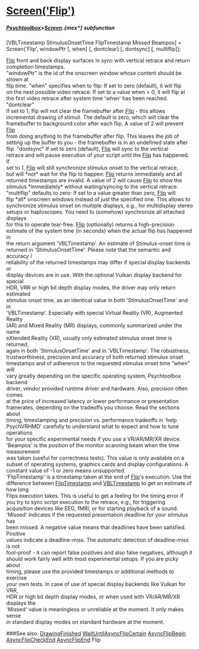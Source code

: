 # [Screen('Flip')](Screen-Flip) 
##### [Psychtoolbox](Psychtoolbox)>[Screen](Screen).{mex*} subfunction

[VBLTimestamp StimulusOnsetTime FlipTimestamp Missed Beampos] = Screen('Flip', windowPtr [, when] [, dontclear] [, dontsync] [, multiflip]);

[Flip](Flip) front and back display surfaces in sync with vertical retrace and return  
completion timestamps.  
"windowPtr" is the id of the onscreen window whose content should be shown at  
flip time. "when" specifies when to flip: If set to zero (default), it will flip  
on the next possible video retrace. If set to a value when \> 0, it will flip at  
the first video retrace after system time 'when' has been reached. "dontclear"  
If set to 1, flip will not clear the framebuffer after [Flip](Flip) - this allows  
incremental drawing of stimuli. The default is zero, which will clear the  
framebuffer to background color after each flip. A value of 2 will prevent [Flip](Flip)  
from doing anything to the framebuffer after flip. This leaves the job of  
setting up the buffer to you - the framebuffer is in an undefined state after  
flip. "dontsync" If set to zero (default), [Flip](Flip) will sync to the vertical  
retrace and will pause execution of your script until the [Flip](Flip) has happened. If  
set to 1, [Flip](Flip) will still synchronize stimulus onset to the vertical retrace,  
but will \*not\* wait for the flip to happen: [Flip](Flip) returns immediately and all  
returned timestamps are invalid. A value of 2 will cause [Flip](Flip) to show the  
stimulus \*immediately\* without waiting/syncing to the vertical retrace.  
"multiflip" defaults to zero: If set to a value greater than zero, [Flip](Flip) will  
flip \*all\* onscreen windows instead of just the specified one. This allows to  
synchronize stimulus onset on multiple displays, e.g., for multidisplay stereo  
setups or haploscopes. You need to (somehow) synchronize all attached displays  
for this to operate tear-free. [Flip](Flip) (optionally) returns a high-precision  
estimate of the system time (in seconds) when the actual flip has happened in  
the return argument 'VBLTimestamp'. An estimate of Stimulus-onset time is  
returned in 'StimulusOnsetTime'. Please note that the semantic and accuracy /  
reliability of the returned timestamps may differ if special display backends or  
display devices are in use. With the optional Vulkan display backend for special  
HDR, VRR or high bit depth display modes, the driver may only return estimated  
stimulus onset time, as an identical value in both 'StimulusOnsetTime' and in  
'VBLTimestamp'. Especially with special Virtual Reality (VR), Augmented Reality  
(AR) and Mixed Reality (MR) displays, commonly summarized under the name  
eXtended Reality (XR), usually only estimated stimulus onset time is returned,  
again in both 'StimulusOnsetTime' and in 'VBLTimestamp'. The robustness,  
trustworthiness, precision and accuracy of both returned stimulus onset  
timestamps and of adherence to the requested stimulus onset time "when" will  
vary greatly depending on the specific operating system, Psychtoolbox backend  
driver, vendor provided runtime driver and hardware. Also, precision often comes  
at the price of increased latency or lower performance or presentation  
framerates, depending on the tradeoffs you choose. Read the sections about  
timing, timestamping and precision vs. performance tradeoffs in 'help  
PsychVRHMD' carefully to understand what to expect and how to tune operations  
for your specific experimental needs if you use a VR/AR/MR/XR device.  
'Beampos' is the position of the monitor scanning beam when the time measurement  
was taken (useful for correctness tests). This value is only available on a  
subset of operating systems, graphics cards and display configurations. A  
constant value of -1 or zero means unsupported.  
'FlipTimestamp' is a timestamp taken at the end of [Flip](Flip)'s execution. Use the  
difference between [FlipTimestamp](FlipTimestamp) and [VBLTimestamp](VBLTimestamp) to get an estimate of how long  
Flips execution takes. This is useful to get a feeling for the timing error if  
you try to sync script execution to the retrace, e.g., for triggering  
acquisition devices like EEG, fMRI, or for starting playback of a sound.  
'Missed' indicates if the requested presentation deadline for your stimulus has  
been missed. A negative value means that deadlines have been satisfied. Positive  
values indicate a deadline-miss. The automatic detection of deadline-miss is not  
fool-proof - it can report false positives and also false negatives, although it  
should work fairly well with most experimental setups. If you are picky about  
timing, please use the provided timestamps or additional methods to exercise  
your own tests. In case of use of special display backends like Vulkan for VRR,  
HDR or high bit depth display modes, or when used with VR/AR/MR/XR displays the  
'Missed' value is meaningless or unreliable at the moment. It only makes sense  
in standard display modes on standard hardware at the moment.  
  


###See also:
[DrawingFinished](Screen-DrawingFinished) [WaitUntilAsyncFlipCertain](Screen-WaitUntilAsyncFlipCertain) [AsyncFlipBegin](Screen-AsyncFlipBegin) [AsyncFlipCheckEnd](Screen-AsyncFlipCheckEnd) [AsyncFlipEnd](Screen-AsyncFlipEnd) Flip
